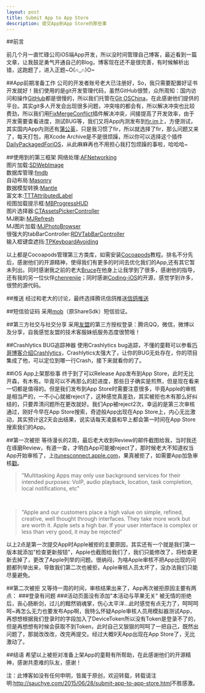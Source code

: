 ```yaml
---
layout: post
title: Submit App to App Store
description: 提交App到App Store的那些事
---
```


##前言

前几个月一直忙碌公司iOS端App开发，所以没时间管理自己博客，最近看到一篇文章，让我鼓足勇气开通自己的Blog，博客现在还不是很完善，有时候解析出错，这跑题了，进入正题~O(∩_∩)O~


##App前期准备工作
公司的开发者账号老大已注册好，So，我只需要配置好证书开发就好！我们使用的是git开发管理代码，虽然GitHub很赞，众所周知：国内访问和操作<a href="https://www.github.com">GitHub</a>都是很慢的，所以我们托管在<a href="https://git.oschina.net/">Git OSChina</a>，在此感谢他们提供的平台。其实git多人开发会出现很多问题，冲突啥的都会有，所以解决冲突也比较费劲，所以我们用<a href="https://github.com/sauchye/FixMergeConflict">FixMergeConflict</a>插件解决冲突，间接提高了开发效率，由于开发需要查看进度，测试BUG等，我们又将App内测发布到<a href="http://fir.im/">fir.im</a>上，方便测试，其实国内App内测还有<a href="http://www.pgyer.com/">蒲公英</a>，只是我习惯了fir，所以就选择了fir，那么问题又来了，每天打包，用Xcode Archive是不是很烦躁，所以你可以选择这个插件<a href="https://github.com/sauchye/DailyPackagedForiOS">DailyPackagedForiOS</a>，从此麻麻再也不用担心我打包烦躁的事啦，哈哈哈~

##使用到的第三框架
网络处理:<a href="https://github.com/AFNetworking/AFNetworking">AFNetworking</a></br>
图片加载:<a href="https://github.com/rs/SDWebImage">SDWebImage</a></br>
数据库管理:<a href="https://github.com/ccgus/fmdb">fmdb</a></br>
自动布局:<a href="https://github.com/SnapKit/Masonry">Masonry</a></br>
数据模型转换:<a href="https://github.com/Mantle/Mantle">Mantle</a></br>
富文本:<a href="https://github.com/TTTAttributedLabel/TTTAttributedLabel
">TTTAttributedLabel</a></br>
视图加载提示框:<a href="https://github.com/jdg/MBProgressHUD
">MBProgressHUD</a></br>
图片选择器:<a href="https://github.com/chiunam/CTAssetsPickerController">CTAssetsPickerController</a></br>
MJ刷新:<a href="https://github.com/CoderMJLee/MJRefresh">MJRefresh</a></br>
MJ图片加载:<a href="https://github.com/azxfire/MJPhotoBrowser">MJPhotoBrowser</a></br>
很强大的tabBarController:<a href="https://github.com/robbdimitrov/RDVTabBarController">RDVTabBarController</a></br>
输入框键盘遮挡:<a href="https://github.com/michaeltyson/TPKeyboardAvoiding">TPKeyboardAvoiding</a></br>

以上都是Cocoapods管理第三方类库，如需安装<a href="http://code4app.com/article/cocoapods-install-usage">Cocoapods</a>教程。排名不分先后，感谢他们的开源精神，使得我们有更多的时间去优化我们的App,还有其它暂未列出。同时感谢我之前的老大<a href="http://www.heyuan110.com/">Bruce</a>在他身上让我学到了很多，感谢他的指导，还有我的另一位伙伴<a href="https://github.com/chenrenjie">chenrenjie</a>；同时感谢<a href="https://coding.net/u/coding/p/Coding-iOS/git">Coding-iOS</a>的开源，感觉学到许多，很赞的源代码。

##推送
经过和老大的讨论，最终选择腾讯信鸽推送<a href="http://xg.qq.com/">信鸽推送</a>

##短信验证码
采用<a href="http://mob.com">mob</a>（原ShareSdk）短信验证。

##第三方社交与社交分享
采用<a href="http://www.umeng.com/">友盟</a>的第三方授权登录：腾讯QQ，微信，微博以及分享，自我感觉友盟的技术客服妹纸服务态度很赞哦！

##Crashlytics BUG追踪神器
使用Crashlytics bug追踪，不懂的童鞋可以参看<a href="http://www.devtang.com/blog/2013/07/24/use-crashlytics/">巧哥博客介绍Crashlytics</a>，Crashlytics太强大了，让你的BUG无处存在，你的项目集成了他，可以定位到哪一行Crash，接下来就看你的了。



##iOS App上架那些事
终于到了可以Release App发布到App Store，此时无比开森，有木有。毕竟可以不再那么的赶进度，那些日子确实是煎熬，但是现在看来一切都是值得的。但是我们发布到App Store时需要注意很多，毕竟Apple的审核是相当严的，一不小心就被reject了，这种感觉真差劲，其实被拒也木有那么好纠结的，只要弄清问题所在更改就好。我们App被reject2次，幸运的是第三次审核通过，刚好今早在App Store搜索，奇迹般App出现在App Store上，内心无比激动，其实预计这2天会出结果，说实话每天凌晨和早上都会第一时间在App Store搜索我们的App。

##第一次被拒
等待漫长的2周，最后老大收到Review的邮件截图给我，当时我还在琢磨Review，有道一查，才明白App可能被reject了，那时候老大不知道权当App开始审核了，上<a href="https://itunesconnect.apple.com">itunesconnect.apple.com</a>，果真被拒了，如需要App加急审核<a href="https://developer.apple.com/contact/app-store/?topic=expedite">戳</a>。

>"Multitasking Apps may only use background services for their intended purposes: VoIP, audio playback, location, task completion, local notifications, etc"   
</br>
     
>"Apple and our customers place a high value on simple, refined, creative, well thought through interfaces. They take more work but are worth it. Apple sets a high bar. If your user interface is complex or less than very good, it may be rejected"

以上2点是第一次提交App时Apple被拒的主要原因，其实还有一个就是我们第一版本就添加"检查更新按钮"，Apple也截图给我们了，我们只能修改了，将检查更新去掉了，更改了Apple列举的问题。很纳闷，为啥Apple审核不把App出现的问题都列举出来，导致我们第二次也被拒，Apple审核人员太坏了，没办法我们只能尽量避免。

##第二次被拒
又等待一周的时间，审核结果出来了，App再次被拒原因主要有两点：
###登录有问题
###活动页面没有添加"本活动与苹果无关"
被无情的拒绝后，丧心肠断剑，过儿的黯然销魂掌，伤心太平洋...此时感觉有点无力了，呵呵呵呵~再怎么无力也要发布App啊，我特么怀疑Apple审核人员用模拟器测试App，再想想根据我们登录时的字段加入了DeviceToken所以没有Token是登录不了的，但是再想想有时候会获取不到Token，此时自己又狠狠的呵呵了一把自己，既然出问题了，那就改改改，改完再提交。经过大概9天App出现在App Store了，无比激动了。

##结语
希望以上被拒对准备上架App的童鞋有所帮助，在此感谢他们的开源精神，感谢共患难的队友，感谢！

注：此博客如没有任何申明，皆属于原创，欢迎转载，转载请注明:<a href="http://sauchye.com/2015/06/28/submit-app-to-app-store.html">http://sauchye.com/2015/06/28/submit-app-to-app-store.html</a>不胜感激。


